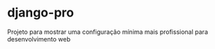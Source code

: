# django-pro
Projeto para mostrar uma configuração mínima mais profissional para desenvolvimento web
